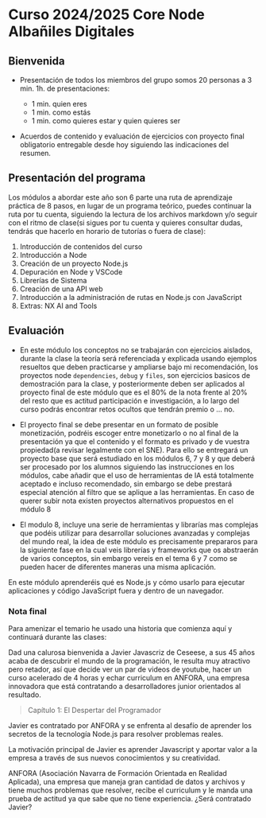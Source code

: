 # Curso 2024/2025 Core Node Albañiles Digitales

## Bienvenida

- Presentación de todos los miembros del grupo somos 20 personas a 3 min. 1h. de presentaciones:

  - 1 min. quien eres
  - 1 min. como estás
  - 1 min. como quieres estar y quien quieres ser

- Acuerdos de contenido y evaluación de ejercicios con proyecto final obligatorio entregable desde hoy siguiendo las indicaciones del resumen.

## Presentación del programa

Los módulos a abordar este año son 6 parte una ruta de aprendizaje práctica de 8 pasos, en lugar de un programa teórico, puedes continuar la ruta por tu cuenta, siguiendo la lectura de los archivos markdown y/o seguir con el ritmo de clase(si sigues por tu cuenta y quieres consultar dudas, tendrás que hacerlo en horario de tutorías o fuera de clase):

1. Introducción de contenidos del curso
1. Introducción a Node
1. Creación de un proyecto Node.js
1. Depuración en Node y VSCode
1. Librerías de Sistema
1. Creación de una API web
1. Introducción a la administración de rutas en Node.js con JavaScript
1. Extras: NX AI and Tools

## Evaluación

- En este módulo los conceptos no se trabajarán con ejercicios aislados, durante la clase la teoría será referenciada y explicada usando ejemplos resueltos que deben practicarse y ampliarse bajo mi recomendación, los proyectos node `dependencies`, `debug` y `files`, son ejercicios basicos de demostración para la clase, y posteriormente deben ser aplicados al proyecto final de este módulo que es el 80% de la nota frente al 20% del resto que es actitud participación e investigación, a lo largo del curso podrás encontrar retos ocultos que tendrán premio o ... no.

- El proyecto final se debe presentar en un formato de posible monetización, podréis escoger entre monetizarlo o no al final de la presentación ya que el contenido y el formato es privado y de vuestra propiedad(a revisar legalmente con el SNE). Para ello se entregará un proyecto base que será estudiado en los módulos 6, 7 y 8 y que deberá ser procesado por los alumnos siguiendo las instrucciones en los módulos, cabe añadir que el uso de herramientas de IA está totalmente aceptado e incluso recomendado, sin embargo se debe prestará especial atención al filtro que se aplique a las herramientas. En caso de querer subir nota existen proyectos alternativos propuestos en el módulo 8

- El modulo 8, incluye una serie de herramientas y librarías mas complejas que podéis utilizar para desarrollar soluciones avanzadas y complejas del mundo real, la idea de este módulo es precisamente prepararos para la siguiente fase en la cual veis librerías y frameworks que os abstraerán de varios conceptos, sin embargo vereis en el tema 6 y 7 como se pueden hacer de diferentes maneras una misma aplicación.

En este módulo aprenderéis qué es Node.js y cómo usarlo para ejecutar aplicaciones y código JavaScript fuera y dentro de un navegador.

### Nota final

Para amenizar el temario he usado una historia que comienza aquí y continuará durante las clases:

Dad una calurosa bienvenida a Javier Javascriz de Ceseese, a sus 45 años acaba de descubrir el mundo de la programación, le resulta muy atractivo pero retador, así que decide ver un par de videos de youtube, hacer un curso acelerado de 4 horas y echar curriculum en ANFORA, una empresa innovadora que está contratando a desarrolladores junior orientados al resultado.

> Capítulo 1: El Despertar del Programador

Javier es contratado por ANFORA y se enfrenta al desafío de aprender los secretos de la tecnología Node.js para resolver problemas reales.

La motivación principal de Javier es aprender Javascript y aportar valor a la empresa a través de sus nuevos conocimientos y su creatividad.

ANFORA (Asociación Navarra de Formación Orientada en Realidad Aplicada), una empresa que maneja gran cantidad de datos y archivos y tiene muchos problemas que resolver, recibe el curriculum y le manda una prueba de actitud ya que sabe que no tiene experiencia. ¿Será contratado Javier?
